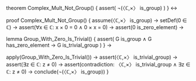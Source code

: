theorem Complex_Mult_Not_Group() {
  assert(
    ¬(〈ℂ,×〉 is_group)
  )
} ↔

proof Complex_Mult_Not_Group() {
  assume(〈ℂ,×〉 is_group) →
  setDef(0 ∈ ℂ) →
  assert(∀x ∈ ℂ: x × 0 = 0 ∧ 0 × x = 0) →
  assert(0 is_zero_element) →
  
  lemma Group_With_Zero_Is_Trivial() {
    assert(
      G is_group ∧ G has_zero_element → G is_trivial_group
    )
  } →
  
  apply(Group_With_Zero_Is_Trivial()) →
  assert(〈ℂ,×〉 is_trivial_group) →
  assert(∃z ∈ ℂ: z ≠ 0) →
  assert(contradiction: 〈ℂ,×〉 is_trivial_group ∧ ∃z ∈ ℂ: z ≠ 0) →
  conclude(¬(〈ℂ,×〉 is_group))
}